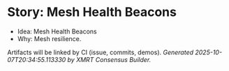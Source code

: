 # Story: Mesh Health Beacons

- Idea: Mesh Health Beacons
- Why: Mesh resilience.

Artifacts will be linked by CI (issue, commits, demos).
*Generated 2025-10-07T20:34:55.113330 by XMRT Consensus Builder.*
